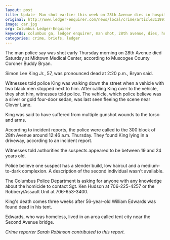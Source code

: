```yaml
---
layout: post
title: Update- Man shot earlier this week on 28th Avenue dies in hospital
original: http://www.ledger-enquirer.com/news/local/crime/article31199780.html
image: car.jpg
org: Columbus Ledger-Enquirer
keywords: columbus ga, ledger enquirer, man shot, 28th avenue, dies, hospital
categories: crime, briefs, ledger
---
```


The man police say was shot early Thursday morning on 28th Avenue died Saturday at Midtown Medical Center, according to Muscogee County Coroner Buddy Bryan.

<!--break-->

Simon Lee King Jr., 57, was pronounced dead at 2:20 p.m., Bryan said.

Witnesses told police King was walking down the street when a vehicle with two black men stopped next to him. After calling King over to the vehicle, they shot him, witnesses told police. The vehicle, which police believe was a silver or gold four-door sedan, was last seen fleeing the scene near Clover Lane.

King was said to have suffered from multiple gunshot wounds to the torso and arms.

According to incident reports, the police were called to the 300 block of 28th Avenue around 12:46 a.m. Thursday. They found King lying in a driveway, according to an incident report.

Witnesses told authorities the suspects appeared to be between 19 and 24 years old.

Police believe one suspect has a slender build, low haircut and a medium-to-dark complexion. A description of the second individual wasn't available.

The Columbus Police Department is asking for anyone with any knowledge about the homicide to contact Sgt. Ken Hudson at 706-225-4257 or the Robbery/Assault Unit at 706-653-3400.

King's death comes three weeks after 56-year-old William Edwards was found dead in his tent.

Edwards, who was homeless, lived in an area called tent city near the Second Avenue bridge.

*Crime reporter Sarah Robinson contributed to this report.*